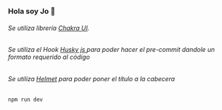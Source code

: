 ### Hola soy Jo 👨‍

###### Se utiliza librería  [Chakra UI](https://chakra-ui.com/).
###### Se utiliza el Hook [Husky js ](https://typicode.github.io/husky/#/) para poder hacer el pre-commit dandole un formato requerido al código
###### Se utiliza [Helmet](https://www.npmjs.com/package/react-helmet) para poder poner el título a la cabecera

```
npm run dev

```
